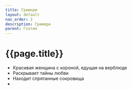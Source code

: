 ```yaml
---
title: Гремори
layout: default
nav_order: 2
description: Гремори
parent: Гоэтия
---
```


# {{page.title}}

- Красивая женщина с короной, едущая на верблюде
- Раскрывает тайны любви
- Находит спрятанные сокровища
- 
